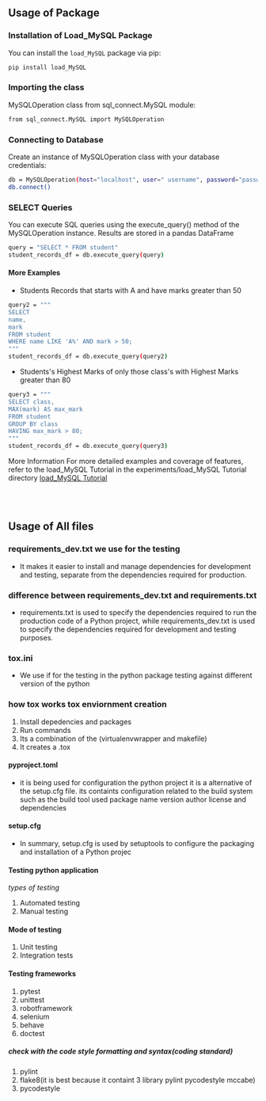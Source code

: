 ## Usage of Package

### Installation of Load_MySQL Package
You can install the `load_MySQL` package via pip:

```bash
pip install load_MySQL
```

### Importing the class
MySQLOperation class from sql_connect.MySQL module:

```bash
from sql_connect.MySQL import MySQLOperation
```

### Connecting to Database
Create an instance of MySQLOperation class with your database credentials:

```bash
db = MySQLOperation(host="localhost", user=" username", password="password", database="database name")
db.connect()
```

### SELECT Queries
You can execute SQL queries using the execute_query() method of the MySQLOperation instance. Results are stored in a pandas DataFrame

```bash
query = "SELECT * FROM student"
student_records_df = db.execute_query(query)
```

#### More Examples
- Students Records that starts with A and have marks greater than 50
```bash
query2 = """
SELECT 
name,
mark 
FROM student 
WHERE name LIKE 'A%' AND mark > 50;
"""
student_records_df = db.execute_query(query2)
```

- Students's Highest Marks of only those class's with Highest Marks greater than 80 
```bash
query3 = """
SELECT class,
MAX(mark) AS max_mark
FROM student
GROUP BY class
HAVING max_mark > 80;
"""
student_records_df = db.execute_query(query3)

```
More Information
For more detailed examples and coverage of features, refer to the load_MySQL Tutorial in the experiments/load_MySQL Tutorial directory
[load_MySQL Tutorial](https://github.com/Meetpanchal58/SQL_Connect/blob/main/experiments/load_MySQL%20Tutorial.ipynb)

<br><br>

## Usage of All files 

### requirements_dev.txt we use for the testing
- It makes it easier to install and manage dependencies for development and testing, separate from the dependencies required for production.

### difference between requirements_dev.txt and requirements.txt

- requirements.txt is used to specify the dependencies required to run the production code of a Python project, while requirements_dev.txt is used to specify the dependencies required for development and testing purposes.

### tox.ini
- We use if for the testing in the python package testing against different version of the python 

### how tox works tox enviornment creation
1. Install depedencies and packages 
2. Run commands
3. Its a combination of the (virtualenvwrapper and makefile)
4. It creates a .tox


#### pyproject.toml
- it is being used for configuration the python project it is a alternative of the setup.cfg file. its containts configuration related to the build system
such as the build tool used package name version author license and dependencies

#### setup.cfg
- In summary, setup.cfg is used by setuptools to configure the packaging and installation of a Python projec

#### Testing python application
*types of testing*
1. Automated testing 
2. Manual testing

#### Mode of testing
1. Unit testing
2. Integration tests

#### Testing frameworks

1. pytest
2. unittest
3. robotframework
4. selenium
5. behave
6. doctest

##### check with the code style formatting and syntax(coding standard)

1. pylint
2. flake8(it is best because it containt 3 library pylint pycodestyle mccabe)
3. pycodestyle

